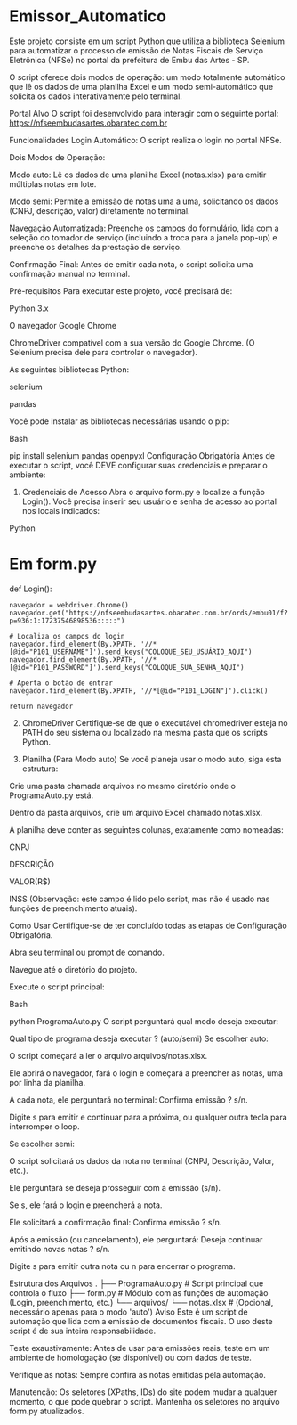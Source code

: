 ﻿# Emissor_Automatico

Este projeto consiste em um script Python que utiliza a biblioteca Selenium para automatizar o processo de emissão de Notas Fiscais de Serviço Eletrônica (NFSe) no portal da prefeitura de Embu das Artes - SP.

O script oferece dois modos de operação: um modo totalmente automático que lê os dados de uma planilha Excel e um modo semi-automático que solicita os dados interativamente pelo terminal.

Portal Alvo
O script foi desenvolvido para interagir com o seguinte portal: https://nfseembudasartes.obaratec.com.br

Funcionalidades
Login Automático: O script realiza o login no portal NFSe.

Dois Modos de Operação:

Modo auto: Lê os dados de uma planilha Excel (notas.xlsx) para emitir múltiplas notas em lote.

Modo semi: Permite a emissão de notas uma a uma, solicitando os dados (CNPJ, descrição, valor) diretamente no terminal.

Navegação Automatizada: Preenche os campos do formulário, lida com a seleção do tomador de serviço (incluindo a troca para a janela pop-up) e preenche os detalhes da prestação de serviço.

Confirmação Final: Antes de emitir cada nota, o script solicita uma confirmação manual no terminal.

Pré-requisitos
Para executar este projeto, você precisará de:

Python 3.x

O navegador Google Chrome

ChromeDriver compatível com a sua versão do Google Chrome. (O Selenium precisa dele para controlar o navegador).

As seguintes bibliotecas Python:

selenium

pandas

Você pode instalar as bibliotecas necessárias usando o pip:

Bash

pip install selenium pandas openpyxl
Configuração Obrigatória
Antes de executar o script, você DEVE configurar suas credenciais e preparar o ambiente:

1. Credenciais de Acesso
Abra o arquivo form.py e localize a função Login(). Você precisa inserir seu usuário e senha de acesso ao portal nos locais indicados:

Python

# Em form.py

def Login():
    
    navegador = webdriver.Chrome()
    navegador.get("https://nfseembudasartes.obaratec.com.br/ords/embu01/f?p=936:1:17237546898536:::::")

    # Localiza os campos do login 
    navegador.find_element(By.XPATH, '//*[@id="P101_USERNAME"]').send_keys("COLOQUE_SEU_USUÁRIO_AQUI")
    navegador.find_element(By.XPATH, '//*[@id="P101_PASSWORD"]').send_keys("COLOQUE_SUA_SENHA_AQUI")

    # Aperta o botão de entrar
    navegador.find_element(By.XPATH, '//*[@id="P101_LOGIN"]').click()

    return navegador
    
2. ChromeDriver
Certifique-se de que o executável chromedriver esteja no PATH do seu sistema ou localizado na mesma pasta que os scripts Python.

3. Planilha (Para Modo auto)
Se você planeja usar o modo auto, siga esta estrutura:

Crie uma pasta chamada arquivos no mesmo diretório onde o ProgramaAuto.py está.

Dentro da pasta arquivos, crie um arquivo Excel chamado notas.xlsx.

A planilha deve conter as seguintes colunas, exatamente como nomeadas:

CNPJ

DESCRIÇÃO

VALOR(R$)

INSS (Observação: este campo é lido pelo script, mas não é usado nas funções de preenchimento atuais).

Como Usar
Certifique-se de ter concluído todas as etapas de Configuração Obrigatória.

Abra seu terminal ou prompt de comando.

Navegue até o diretório do projeto.

Execute o script principal:

Bash

python ProgramaAuto.py
O script perguntará qual modo deseja executar:

Qual tipo de programa deseja executar ? (auto/semi)
Se escolher auto:

O script começará a ler o arquivo arquivos/notas.xlsx.

Ele abrirá o navegador, fará o login e começará a preencher as notas, uma por linha da planilha.

A cada nota, ele perguntará no terminal: Confirma emissão ? s/n.

Digite s para emitir e continuar para a próxima, ou qualquer outra tecla para interromper o loop.

Se escolher semi:

O script solicitará os dados da nota no terminal (CNPJ, Descrição, Valor, etc.).

Ele perguntará se deseja prosseguir com a emissão (s/n).

Se s, ele fará o login e preencherá a nota.

Ele solicitará a confirmação final: Confirma emissão ? s/n.

Após a emissão (ou cancelamento), ele perguntará: Deseja continuar emitindo novas notas ? s/n.

Digite s para emitir outra nota ou n para encerrar o programa.

Estrutura dos Arquivos
.
├── ProgramaAuto.py     # Script principal que controla o fluxo
├── form.py             # Módulo com as funções de automação (Login, preenchimento, etc.)
└── arquivos/
    └── notas.xlsx      # (Opcional, necessário apenas para o modo 'auto')
Aviso
Este é um script de automação que lida com a emissão de documentos fiscais. O uso deste script é de sua inteira responsabilidade.

Teste exaustivamente: Antes de usar para emissões reais, teste em um ambiente de homologação (se disponível) ou com dados de teste.

Verifique as notas: Sempre confira as notas emitidas pela automação.

Manutenção: Os seletores (XPaths, IDs) do site podem mudar a qualquer momento, o que pode quebrar o script. Mantenha os seletores no arquivo form.py atualizados.
